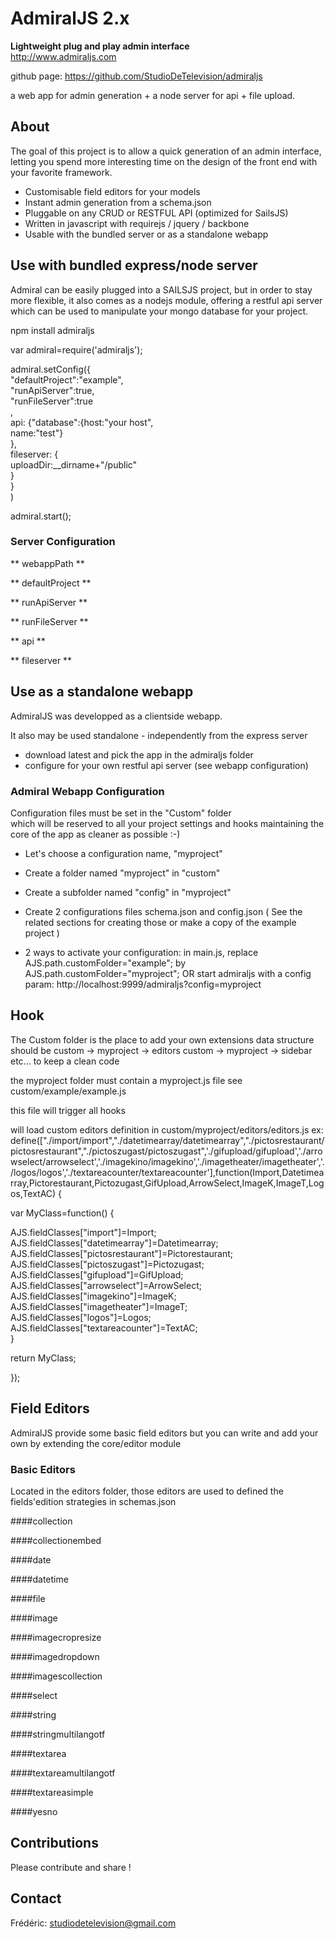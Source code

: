 AdmiralJS 2.x
===========
**Lightweight plug and play admin interface**  
http://www.admiraljs.com

github page: https://github.com/StudioDeTelevision/admiraljs  

a web app for admin generation + a node server for api + file upload.

## About

The goal of this project is to allow a quick generation of an admin interface, letting you spend more interesting time on the design of the front end with your favorite framework.
  
- Customisable field editors for your models 
- Instant admin generation from a schema.json  
- Pluggable on any CRUD or RESTFUL API  (optimized for SailsJS)
- Written in javascript with requirejs / jquery / backbone  
- Usable with the bundled server or as a standalone webapp
  
## Use with bundled express/node server

Admiral can be easily plugged into a SAILSJS project, but in order to stay more flexible, it also comes as a nodejs module, offering a restful api server which can be used to manipulate your mongo database for your project.

npm install admiraljs  
  
  
var admiral=require('admiraljs');  
  
  
admiral.setConfig({   
  	"defaultProject":"example",  
  	"runApiServer":true,  
  	"runFileServer":true  
  	,  
  	api: {"database":{host:"your host",  
    		name:"test"}  
  	},  
  	fileserver: {  
    		uploadDir:__dirname+"/public"  
  	}  
}  
)  
  
admiral.start();


### Server Configuration

** webappPath **

** defaultProject **

** runApiServer **

** runFileServer **

** api **

** fileserver **

## Use as a standalone webapp

AdmiralJS was developped as a clientside webapp.  
  
It also may be used standalone - independently from the express server  
- download latest and pick the app in the admiraljs folder
- configure for your own restful api server (see webapp configuration)


### Admiral Webapp Configuration

Configuration files must be set in the "Custom" folder  
which will be reserved to all your project settings and hooks
maintaining the core of the app as cleaner as possible :-)

- Let's choose a configuration name, "myproject"

- Create a folder named "myproject" in "custom"

- Create a subfolder named "config" in "myproject"

- Create 2 configurations files schema.json and config.json
( See the related sections for creating those or make a copy of the example project )

- 2 ways to activate your configuration: 
in main.js, replace AJS.path.customFolder="example"; by AJS.path.customFolder="myproject"; OR start admiraljs with a config param: http://localhost:9999/admiraljs?config=myproject

## Hook

The Custom folder is the place to add your own extensions data structure should be custom -> myproject -> editors custom -> myproject -> sidebar etc... to keep a clean code  
  
the myproject folder must contain a myproject.js file see custom/example/example.js  
  
this file will trigger all hooks  
  
will load custom editors definition in custom/myproject/editors/editors.js ex:   define(["./import/import","./datetimearray/datetimearray","./pictosrestaurant/pictosrestaurant","./pictoszugast/pictoszugast",'./gifupload/gifupload','./arrowselect/arrowselect','./imagekino/imagekino','./imagetheater/imagetheater','./logos/logos','./textareacounter/textareacounter'],function(Import,Datetimearray,Pictorestaurant,Pictozugast,GifUpload,ArrowSelect,ImageK,ImageT,Logos,TextAC) {
  
var MyClass=function() {  
  
AJS.fieldClasses["import"]=Import;  
AJS.fieldClasses["datetimearray"]=Datetimearray;  
AJS.fieldClasses["pictosrestaurant"]=Pictorestaurant;  
AJS.fieldClasses["pictoszugast"]=Pictozugast;  
AJS.fieldClasses["gifupload"]=GifUpload;  
AJS.fieldClasses["arrowselect"]=ArrowSelect;  
AJS.fieldClasses["imagekino"]=ImageK;  
AJS.fieldClasses["imagetheater"]=ImageT;  
AJS.fieldClasses["logos"]=Logos;  
AJS.fieldClasses["textareacounter"]=TextAC;  
}  
  
return MyClass;  
  
});  


## Field Editors

AdmiralJS provide some basic field editors but you can write and add your own by extending the core/editor module

### Basic Editors

Located in the editors folder, those editors are used to defined the fields'edition strategies in schemas.json

####collection

####collectionembed

####date

####datetime

####file

####image

####imagecropresize

####imagedropdown

####imagescollection

####select

####string

####stringmultilangotf

####textarea

####textareamultilangotf

####textareasimple

####yesno

## Contributions

Please contribute and share !

## Contact

Frédéric: studiodetelevision@gmail.com  
	
